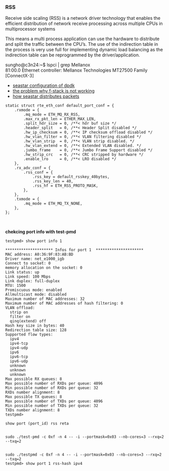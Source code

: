 ### RSS

Receive side scaling (RSS) is a network driver technology that enables the efficient distribution of network receive processing across multiple CPUs in multiprocessor systems


This means a multi process application can use the hardware to distribute and split the traffic between the CPU’s. The use of the indirection table in the process is very use full for implementing dynamic load balancing as the indirection table can be reprogrammed by the driver/application.

sungho@c3n24:~$ lspci | grep Mellanox                                         
81:00.0 Ethernet controller: Mellanox Technologies MT27500 Family [ConnectX-3]


- [seastar configuration of dpdk](seastar.md)
- [the problem why f-stack is not working](problem.md)
- [how seastar distributes packets](seastar_distribution)


```
static struct rte_eth_conf default_port_conf = {
    .rxmode = {
        .mq_mode = ETH_MQ_RX_RSS,
        .max_rx_pkt_len = ETHER_MAX_LEN,
        .split_hdr_size = 0, /**< hdr buf size */
        .header_split   = 0, /**< Header Split disabled */
        .hw_ip_checksum = 0, /**< IP checksum offload disabled */
        .hw_vlan_filter = 0, /**< VLAN filtering disabled */
        .hw_vlan_strip  = 0, /**< VLAN strip disabled. */
        .hw_vlan_extend = 0, /**< Extended VLAN disabled. */
        .jumbo_frame    = 0, /**< Jumbo Frame Support disabled */
        .hw_strip_crc   = 0, /**< CRC stripped by hardware */
        .enable_lro     = 0, /**< LRO disabled */
    },
    .rx_adv_conf = {
        .rss_conf = {
            .rss_key = default_rsskey_40bytes,
            .rss_key_len = 40,
            .rss_hf = ETH_RSS_PROTO_MASK,
        },
    },
    .txmode = {
        .mq_mode = ETH_MQ_TX_NONE,
    },
};
```

<br>


**chekcing port info with test-pmd**

```
testpmd> show port info 1                  

********************* Infos for port 1  *********************   
MAC address: A0:36:9F:83:AB:BD             
Driver name: net_e1000_igb                 
Connect to socket: 0
memory allocation on the socket: 0         
Link status: up      
Link speed: 100 Mbps
Link duplex: full-duplex                   
MTU: 1500            
Promiscuous mode: enabled                  
Allmulticast mode: disabled                
Maximum number of MAC addresses: 32        
Maximum number of MAC addresses of hash filtering: 0            
VLAN offload:        
  strip on           
  filter on          
  qinq(extend) off   
Hash key size in bytes: 40                 
Redirection table size: 128                
Supported flow types:                      
  ipv4               
  ipv4-tcp           
  ipv4-udp           
  ipv6               
  ipv6-tcp           
  ipv6-udp           
  unknown            
  unknown            
  unknown            
Max possible RX queues: 8                  
Max possible number of RXDs per queue: 4096                     
Min possible number of RXDs per queue: 32  
RXDs number alignment: 8                   
Max possible TX queues: 8                  
Max possible number of TXDs per queue: 4096                     
Min possible number of TXDs per queue: 32  
TXDs number alignment: 8                   
testpmd>             

show port (port_id) rss reta


sudo ./test-pmd -c 0xf -n 4 -- -i --portmask=0x03 --nb-cores=3 --rxq=2 --txq=2


sudo ./testpmd -c 0xf -n 4 -- -i --portmask=0x03 --nb-cores=3 --rxq=2 --txq=2
testpmd> show port 1 rss-hash ipv4

```
